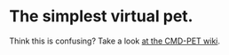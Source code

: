 # The simplest virtual pet.

Think this is confusing? Take a look [at the CMD-PET wiki](https://github.com/cmdpet/cmd-pet/wiki).

